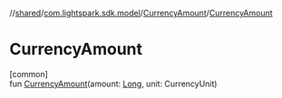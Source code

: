 //[shared](../../../index.md)/[com.lightspark.sdk.model](../index.md)/[CurrencyAmount](index.md)/[CurrencyAmount](-currency-amount.md)

# CurrencyAmount

[common]\
fun [CurrencyAmount](-currency-amount.md)(amount: [Long](https://kotlinlang.org/api/latest/jvm/stdlib/kotlin/-long/index.html), unit: CurrencyUnit)

